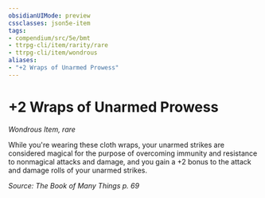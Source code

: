 ```yaml
---
obsidianUIMode: preview
cssclasses: json5e-item
tags:
- compendium/src/5e/bmt
- ttrpg-cli/item/rarity/rare
- ttrpg-cli/item/wondrous
aliases: 
- "+2 Wraps of Unarmed Prowess"
---
```

# +2 Wraps of Unarmed Prowess
*Wondrous Item, rare*  


While you're wearing these cloth wraps, your unarmed strikes are considered magical for the purpose of overcoming immunity and resistance to nonmagical attacks and damage, and you gain a +2 bonus to the attack and damage rolls of your unarmed strikes.

*Source: The Book of Many Things p. 69*